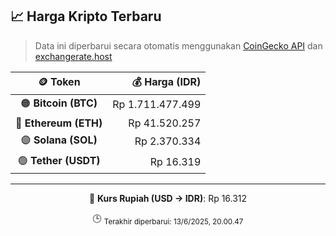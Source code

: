 

<!-- HARGA_KRIPTO -->
## 📈 Harga Kripto Terbaru

> Data ini diperbarui secara otomatis menggunakan [CoinGecko API](https://www.coingecko.com/) dan [exchangerate.host](https://exchangerate.host/)

<div align="center">

| 🪙 Token | 💰 Harga (IDR) |
|:------:|---------------:|
| 🟠 **Bitcoin (BTC)**   | Rp 1.711.477.499 |
| 🔵 **Ethereum (ETH)**  | Rp 41.520.257 |
| 🟣 **Solana (SOL)**    | Rp 2.370.334 |
| 🟢 **Tether (USDT)**   | Rp 16.319 |

---

💱 **Kurs Rupiah (USD → IDR)**: Rp 16.312

🕒 <sub>Terakhir diperbarui: 13/6/2025, 20.00.47</sub>

</div>
<!-- /HARGA_KRIPTO -->